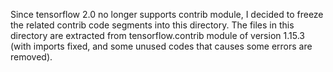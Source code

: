 Since tensorflow 2.0 no longer supports contrib module, I decided to freeze the related contrib code segments into this directory.
The files in this directory are extracted from tensorflow.contrib module of version 1.15.3 (with imports fixed, and some unused codes that causes some errors are removed).
